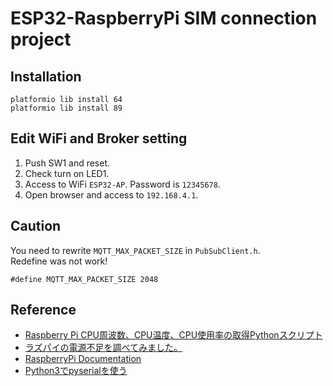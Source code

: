 # ESP32-RaspberryPi SIM connection project

## Installation
```
platformio lib install 64
platformio lib install 89
```

## Edit WiFi and Broker setting
1. Push SW1 and reset.  
2. Check turn on LED1.  
3. Access to WiFi ```ESP32-AP```. Password is ```12345678```.  
4. Open browser and access to ```192.168.4.1```.

## Caution
You need to rewrite ```MQTT_MAX_PACKET_SIZE``` in ```PubSubClient.h```.  
Redefine was not work!  
```
#define MQTT_MAX_PACKET_SIZE 2048
```

## Reference
- [Raspberry Pi CPU周波数、CPU温度、CPU使用率の取得Pythonスクリプト](http://my-web-site.iobb.net/~yuki/2017-10/raspberry-pi/cpustat/)
- [ラズパイの電源不足を調べてみました。](https://raspberrypi.mongonta.com/underpower/)
- [RaspberryPi Documentation](https://github.com/raspberrypi/documentation/blob/JamesH65-patch-vcgencmd-vcdbg-docs/raspbian/applications/vcgencmd.md)
- [Python3でpyserialを使う](https://qiita.com/gazami/items/d1d5801beeb4d42393bb)
